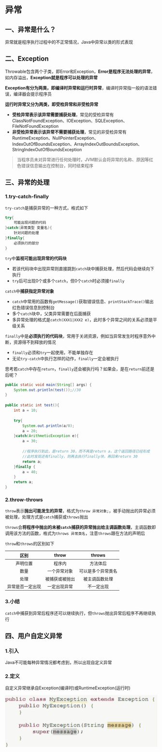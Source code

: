 # 异常

## 一、异常是什么？

异常就是程序执行过程中的不正常情况，Java中异常以类的形式表现

## 二、Exception

Throwable包含两个子类，即Error和Exception，**Error是程序无法处理的异常**，如内存溢出，**Exception就是程序可以处理的异常**

**Exception有分为两类，即编译时异常和运行时异常**，编译时异常指一般的语法错误，编译器会提示程序员

**运行时异常又分为两类，即受检异常和非受检异常**

* **受检异常表示该异常需要捕获处理**，常见的受检异常有ClassNotFoundException、IOException、SQLException、FileNotFoundException
* **非受检异常表示该异常不需要捕获处理**，常见的非受检异常有RuntimeException、NullPointerException、IndexOutOfBoundsException、ArrayIndexOutBoundsException、StringIndexOutOfBoundsException

> 当程序员未对异常进行任何处理时，JVM默认会将异常的名称、原因等红色错误信息输出在控制台，同时结束程序

## 三、异常的处理

### 1.try-catch-finally

`try-catch`是捕获异常的一种方式，格式如下

```java
try{
	可能出现问题的代码
}catch(异常类型 变量名){
	针对问题的处理
}finally{
    必须执行的部分
}
```

`try`中**监视可能出现异常的代码块**

* 若该代码块中出现异常则直接跳到`catch`块中捕获处理，然后代码会继续向下执行
* `try`后可出现0个或多个`catch`，但0个`catch`时必须接`finally`

`catch`中**捕获指定异常对象**

* `catch`中常用的函数有`getMessage()`获取错误信息、`printStackTrace()`输出红色错误信息到控制台
* 多个`catch`块中，父类异常需要在后面捕获
* 多异常处理的格式是`catch(XXX1|XXX2 e)`，此时多个异常之间的关系必须是平级关系

`finally`中是**必须执行的代码块**，常用于关闭资源，例如当异常发生时程序意外中断，资源得不到释放的情况

* `finally`必须和`try`一起使用，不能单独存在
* 无论`try-catch`中执行怎样的动作，`finally`一定会被执行

思考若`catch`中存在`return`，`finally`还会被执行吗？如果会，是在`return`前还是后呢？

```java
public static void main(String[] args) {
    System.out.println(test());//30
}

public static int test(){
    int a = 10;

    try{
        System.out.println(a/0);
        a = 20;
    }catch(ArithmeticException e){
        a = 30;

        //程序执行到此，是return 30，而不再是return a，这个返回路径已经形成
        //此时发现还有finally，则再去执行finally块，再回来return 30
        return a;
    }finally {
        a = 40;
    }
    return a;
}
```

### 2.throw-throws

`throw`表示**抛出可能发生的异常**，格式为`throw 异常对象;`，被手动抛出的异常必须被处理，处理方式是`catch`捕获或`throws`抛出

`throws`会**将程序中抛出的未被`catch`捕获的异常抛出给主调函数处理**，主调函数即调用该方法的函数，格式为`throws 异常类名`，注意`throws`跟在方法的声明后

`throw`和`throws`的区别如下

|       区别       |     throw      |       throws       |
| :--------------: | :------------: | :----------------: |
|     声明位置     |     程序内     |      方法体后      |
|       数量       |  一个异常对象  | 可以是多个异常类名 |
|       处理       | 被捕获或被抛出 |   被主调函数处理   |
| 异常是否一定出现 |  一定出现异常  |     不一定出现     |

### 3.小结

`catch`中捕获到异常后程序还可以继续执行，但`throws`抛出异常后程序不再继续执行

## 四、用户自定义异常

### 1.引入

Java不可能每种异常情况都考虑到，所以出现自定义异常

### 2.定义

自定义异常继承自Exception(编译时)或RuntimeException(运行时)

![1665036347019](assets/1665036347019.png)